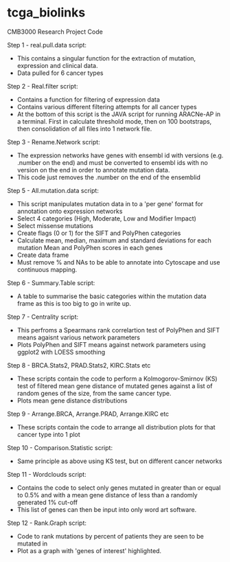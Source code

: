 # tcga_biolinks
CMB3000 Research Project Code

Step 1 - real.pull.data script:
- This contains a singular function for the extraction of mutation, expression and clinical data.
- Data pulled for 6 cancer types

Step 2 - Real.filter script:
- Contains a function for filtering of expression data
- Contains various different filtering attempts for all cancer types
- At the bottom of this script is the JAVA script for running ARACNe-AP in a terminal. First in calculate threshold mode, then on 100 bootstraps, then consolidation of all files into 1 network file.

Step 3 - Rename.Network script:
- The expression networks have genes with ensembl id with versions (e.g. .number on the end) and must be converted to ensembl ids with no version on the end in order to annotate mutation data.
- This code just removes the .number on the end of the ensemblid

Step 5 - All.mutation.data script:
- This script manipulates mutation data in to a 'per gene' format for annotation onto expression networks
- Select 4 categories (High, Moderate, Low and Modifier Impact)
- Select missense mutations
- Create flags (0 or 1) for the SIFT and PolyPhen categories
- Calculate mean, median, maximum and standard deviations for each mutation Mean and PolyPhen scores in each genes
- Create data frame
- Must remove % and NAs to be able to annotate into Cytoscape and use continuous mapping.

Step 6 - Summary.Table script:
- A table to summarise the basic categories within the mutation data frame as this is too big to go in write up.

Step 7 - Centrality script:
- This perfroms a Spearmans rank correlartion test of PolyPhen and SIFT means agaisnt various network parameters
- Plots PolyPhen and SIFT means against network parameters using ggplot2 with LOESS smoothing

Step 8 - BRCA.Stats2, PRAD.Stats2, KIRC.Stats etc
- These scripts contain the code to perform a Kolmogorov-Smirnov (KS) test of filtered mean gene distance of mutated genes against a list of random genes of the size, from the same cancer type.
- Plots mean gene distance distributions

Step 9 - Arrange.BRCA, Arrange.PRAD, Arrange.KIRC etc
- These scripts contain the code to arrange all distribution plots for that cancer type into 1 plot

Step 10 - Comparison.Statistic script:
- Same principle as above using KS test, but on different cancer networks

Step 11 - Wordclouds script:
- Contains the code to select only genes mutated in greater than or equal to 0.5% and with a mean gene distance of less than a randomly generated 1% cut-off
- This list of genes can then be input into only word art software.

Step 12 - Rank.Graph script:
- Code to rank mutations by percent of patients they are seen to be mutated in 
- Plot as a graph with 'genes of interest' highlighted.

